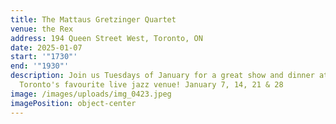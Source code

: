 ```yaml
---
title: The Mattaus Gretzinger Quartet
venue: the Rex
address: 194 Queen Street West, Toronto, ON
date: 2025-01-07
start: '"1730"'
end: '"1930"'
description: J﻿oin us Tuesdays of January for a great show and dinner at
  Toronto's favourite live jazz venue! January 7, 14, 21 & 28
image: /images/uploads/img_0423.jpeg
imagePosition: object-center
---
```


